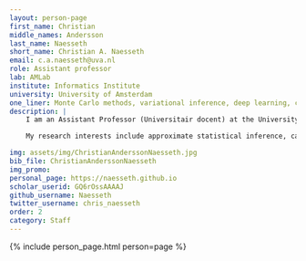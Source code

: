 ```yaml
---
layout: person-page
first_name: Christian
middle_names: Andersson 
last_name: Naesseth
short_name: Christian A. Naesseth
email: c.a.naesseth@uva.nl
role: Assistant professor
lab: AMLab
institute: Informatics Institute
university: University of Amsterdam
one_liner: Monte Carlo methods, variational inference, deep learning, causal inference. Interdisciplinary research in life science, finance, and engineering.
description: |
    I am an Assistant Professor (Universitair docent) at the University of Amsterdam and a member of [AMLab](https://amlab.science.uva.nl/). Previously, I was a postdoctoral research scientist with David Blei at the Data Science Institute, Columbia University. I completed my PhD in Electrical Engineering at Linköping University, advised by Fredrik Lindsten and Thomas Schön.

    My research interests include approximate statistical inference, causality and artificial intelligence as well as their application to the life sciences.

img: assets/img/ChristianAnderssonNaesseth.jpg
bib_file: ChristianAnderssonNaesseth
img_promo: 
personal_page: https://naesseth.github.io
scholar_userid: GQ6rOssAAAAJ
github_username: Naesseth
twitter_username: chris_naesseth
order: 2
category: Staff
---
```


{% include person_page.html person=page %}
